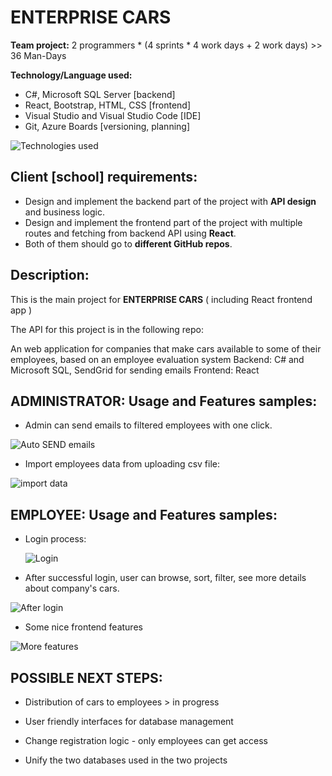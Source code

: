 # ENTERPRISE CARS

**Team project:**  2 programmers \* (4 sprints * 4 work days + 2 work days)  >> 36 Man-Days

**Technology/Language used:**

* C#, Microsoft SQL Server [backend]
* React, Bootstrap, HTML, CSS [frontend]
* Visual Studio and Visual Studio Code [IDE]
* Git, Azure Boards [versioning, planning]

<img src="images/technologies.jpg" title="Technologies used">



## Client [school] requirements:

* Design and implement the backend part of the project with **API design** and business logic.
* Design and implement the frontend part of the project with multiple routes and fetching from backend API using **React**.
* Both of them should go to **different GitHub repos**.



## Description:

This is the main project for **ENTERPRISE CARS** ( including React frontend app )

The API for this project is in the following repo:



An web application for companies that make cars available to some of their employees, based on an employee evaluation system
Backend: C# and Microsoft SQL, SendGrid for sending emails
Frontend: React



## ADMINISTRATOR: Usage and Features samples:



* Admin can send emails to filtered employees with one click.

<img src="images/01-send_mails.jpg" title="Auto SEND emails">



* Import employees data from uploading csv file:

<img src="images/02-import_data.jpg" title="import data">



## EMPLOYEE: Usage and Features samples:

* Login process:

  <img src="images/03-login.jpg" title="Login">

  

* After successful login, user can browse, sort, filter, see more details about company's cars.

<img src="images/04-browse-cars.jpg" title="After login">



* Some nice frontend features

<img src="images/05-more-features.jpg" title="More features">









## POSSIBLE NEXT STEPS:

* Distribution of cars to employees > in progress

* User friendly interfaces for database management

* Change registration logic - only employees can get access

* Unify the two databases used in the two projects